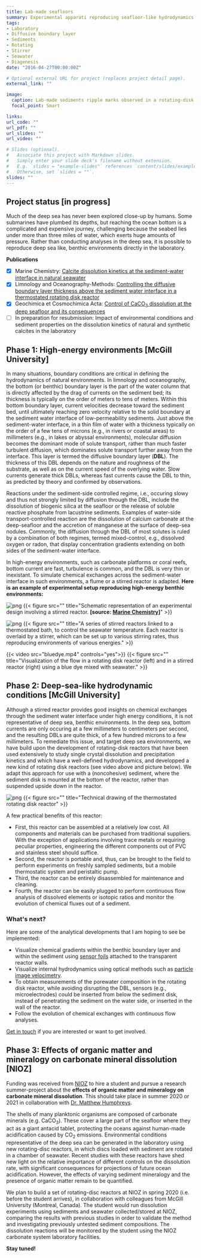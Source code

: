 ```yaml
---
title: Lab-made seafloors
summary: Experimental apparati reproducing seafloor-like hydrodynamics, to study early diagenesis in all kind of benthic environments, directly from the lab.
tags:
- Laboratory
- Diffusive boundary layer
- Sediments
- Rotating
- Stirrer
- Seawater
- Diagenesis
date: "2016-04-27T00:00:00Z"

# Optional external URL for project (replaces project detail page).
external_link: ""

image:
  caption: Lab-made sediments ripple marks observed in a rotating-disk reactor. Photo by O. Sulpis
  focal_point: Smart

links:
url_code: ""
url_pdf: ""
url_slides: ""
url_video: ""

# Slides (optional).
#   Associate this project with Markdown slides.
#   Simply enter your slide deck's filename without extension.
#   E.g. `slides = "example-slides"` references `content/slides/example-slides.md`.
#   Otherwise, set `slides = ""`.
slides: ""
---
```


## Project status [**in progress**]

Much of the deep sea has never been explored close-up by humans. Some submarines have plumbed its depths, but reaching the ocean bottom is a complicated and expensive journey, challenging because the seabed lies under more than three miles of water, which exerts huge amounts of pressure. Rather than conducting analyses in the deep sea, it is possible to reproduce deep sea like, benthic environments directly in the laboratory.

**Publications**
- [x] Marine Chemistry: [Calcite dissolution kinetics at the sediment-water interface in natural seawater](https://osulpis.xyz/publication/journal-article/mc2017/)
- [x] Limnology and Oceanography-Methods: [Controlling the diffusive boundary layer thickness above the sediment water interface in a thermostated rotating disk reactor](https://osulpis.xyz/publication/journal-article/lom2019/)
- [x] Geochimica et Cosmochimica Acta: [Control of CaCO<sub>3</sub> dissolution at the deep seafloor and its consequences](https://osulpis.xyz/publication/journal-article/gca2020/)
- [ ] In preparation for resubmission: Impact of environmental conditions and sediment properties on the dissolution kinetics of natural and synthetic calcites in the laboratory

## **Phase 1**: High-energy environments [McGill University]

In many situations, boundary conditions are critical in defining the hydrodynamics of natural environments. In limnology and oceanography, the bottom (or benthic) boundary layer is the part of the water column that is directly affected by the drag of currents on the sediment bed; its thickness is typically on the order of meters to tens of meters. Within this bottom boundary layer, current velocities decrease toward the sediment bed, until ultimately reaching zero velocity relative to the solid boundary at the sediment water interface of low-permeability sediments. Just above the sediment-water interface, in a thin film of water with a thickness typically on the order of a few tens of microns (e.g., in rivers or coastal areas) to millimeters (e.g., in lakes or abyssal environments), molecular diffusion becomes the dominant mode of solute transport, rather than much faster turbulent diffusion, which dominates solute transport further away from the interface. This layer is termed the diffusive boundary layer (**DBL**). The thickness of this DBL depends on the nature and roughness of the substrate, as well as on the current speed of the overlying water. Slow currents generate thick DBLs, whereas fast currents cause the DBL to thin, as predicted by theory and confirmed by observations.

Reactions under the sediment-side controlled regime, i.e., occuring slowy and thus not strongly limited by diffusion through the DBL, include the dissolution of biogenic silica at the seafloor or the release of soluble reactive phosphate from lacustrine sediments. Examples of water-side transport-controlled reaction are the dissolution of calcium carbonate at the deep-seafloor and the accretion of manganese at the surface of deep-sea nodules. Commonly, the diffusion through the DBL of most solutes is ruled by a combination of both regimes, termed mixed-control, e.g., dissolved oxygen or radon, that display concentration gradients extending on both sides of the sediment-water interface.

In high-energy environments, such as carbonate platforms or coral reefs, bottom current are fast, turbulence is common, and the DBL is very thin or inexistant. To simulate chemical exchanges across the sediment-water interface in such environments, a flume or a stirred reactor is adapted. **Here is an example of experimental setup reproducing high-energy benthic environments:**

![png](./diagram1.png)
{{< figure src="" title="Schematic representation of an experimental design involving a stirred reactor. **[source: [Marine Chemistry](https://www.sciencedirect.com/science/article/pii/S0304420316301918?via%3Dihub)]**" >}}

![png](./stirredreactors.png)
{{< figure src="" title="A series of stirred reactors linked to a thermostated bath, to control the seawater temperature. Each reactor is overlaid by a stirrer, which can be set up to various stirring rates, thus reproducing environments of various energies." >}}

{{< video src="bluedye.mp4" controls="yes">}}
{{< figure src="" title="Visualization of the flow in a rotating disk reactor (left) and in a stirred reactor (right) using a blue dye mixed with seawater." >}}

## **Phase 2**: Deep-sea-like hydrodynamic conditions [McGill University]

Although a stirred reactor provides good insights on chemical exchanges through the sediment water interface under high energy conditions, it is not representative of deep sea, benthic environments. In the deep sea, bottom currents are only occuring at a few millimeters to centimeters per second, and the resulting DBLs are quite thick, of a few hundred microns to a few millimeters. To remediate this issue, and target deep sea environments, we have build upon the development of rotating-disk reactors that have been used extensively to study single crystal dissolution and precipitation kinetics and which have a well-defined hydrodynamics, and developped a new kind of rotating disk reactors (see video above and picture below). We adapt this approach for use with a (noncohesive) sediment, where the sediment disk is mounted at the bottom of the reactor, rather than suspended upside down in the reactor.

![png](./diagram2.png)
{{< figure src="" title="Technical drawing of the thermostated rotating disk reactor" >}}

A few practical benefits of this reactor: 
- First, this reactor can be assembled at a relatively low cost. All components and materials can be purchased from traditional suppliers. With the exception of applications involving trace metals or requiring peculiar properties, engineering the different components out of PVC and stainless steel should suffice. 
- Second, the reactor is portable and, thus, can be brought to the field to perform experiments on freshly sampled sediments, but a mobile thermostatic system and peristaltic pump.
- Third, the reactor can be entirely disassembled for maintenance and cleaning.
- Fourth, the reactor can be easily plugged to perform continuous flow analysis of dissolved elements or isotopic ratios and monitor the evolution of chemical fluxes out of a sediment.

### **What's next?**

Here are some of the analytical developments that I am hoping to see be implemented:
- Visualize chemical gradients within the benthic boundary layer and within the sediment using [sensor foils](https://www.presens.de/products/detail/co2-sensor-foil-sf-cd1r) attached to the transparent reactor walls.
- Visualize internal hydrodynamics using optical methods such as [particle image velocimetry](https://www.dantecdynamics.com/solutions-applications/solutions/fluid-mechanics/particle-image-velocimetry-piv/).
- To obtain measurements of the porewater composition in the rotating disk reactor, while avoiding disrupting the DBL, sensors (e.g., microelectrodes) could be inserted from below the sediment disk, instead of penetrating the sediment on the water side, or inserted in the wall of the reactor.
- Follow the evolution of chemical exchanges with continuous flow analyses.

[Get in touch](https://osulpis.xyz/#contact) if you are interested or want to get involved.

## **Phase 3**: Effects of organic matter and mineralogy on carbonate mineral dissolution [NIOZ]

Funding was received from [NIOZ](https://www.nioz.nl/en/education/uu-nioz-student-work-experience-1) to hire a student and pursue a research summer-project about the **effects of organic matter and mineralogy on carbonate mineral dissolution**. This should take place in summer 2020 or 2021 in collaboration with [Dr. Matthew Humphreys](https://mvdh.xyz/).

The shells of many planktonic organisms are composed of carbonate minerals (e.g. CaCO<sub>3</sub>). These cover a large part of the seafloor where they act as a giant antacid tablet, protecting the oceans against human-made acidification caused by CO<sub>2</sub> emissions. Environmental conditions representative of the deep sea can be generated in the laboratory using new rotating-disc reactors, in which discs loaded with sediment are rotated in a chamber of seawater. Recent studies with these reactors have shed new light on the relative importance of different controls on the dissolution rate, with significant consequences for projections of future ocean acidification. However, the effects of varying sediment mineralogy and the presence of organic matter remain to be quantified.

We plan to build a set of rotating-disc reactors at NIOZ in spring 2020 (i.e. before the student arrives), in collaboration with colleagues from McGill University (Montreal, Canada). The student would run dissolution experiments using sediments and seawater collected/stored at NIOZ, comparing the results with previous studies in order to validate the method and investigating previously untested sediment compositions. The dissolution reactions will be monitored by the student using the NIOZ carbonate system laboratory facilities.

**Stay tuned!**
